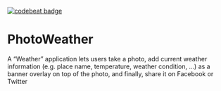 [![codebeat badge](https://codebeat.co/badges/77e2b3ca-e5d8-40e1-896f-5c4efab4ddfa)](https://codebeat.co/a/mohamed-nageh/projects/github-com-mohnage7-photoweather-master)

# PhotoWeather
A “Weather” application lets users take a photo, add current weather information (e.g. place name, temperature, weather condition, …) as a banner overlay on top of the photo, and finally, share it on Facebook or Twitter

